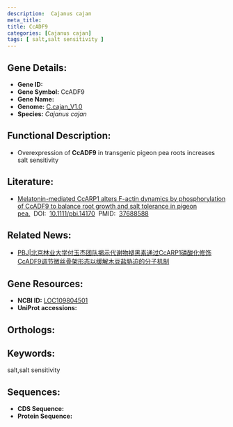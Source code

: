 ```yaml
---
description:  Cajanus cajan
meta_title:
title: CcADF9
categories: [Cajanus cajan]
tags: [ salt,salt sensitivity ]
---
```


## Gene Details:
- **Gene ID:**	[]()
- **Gene Symbol:** CcADF9
- **Gene Name:** 
- **Genome:** [C.cajan_V1.0]()
- **Species:** *Cajanus cajan*

## Functional Description:
   - Overexpression of **CcADF9** in transgenic pigeon pea roots increases salt sensitivity

## Literature:
   - [Melatonin-mediated CcARP1 alters F-actin dynamics by phosphorylation of CcADF9 to balance root growth and salt tolerance in pigeon pea.]( https://onlinelibrary.wiley.com/doi/10.1111/pbi.14170)&nbsp;&nbsp;DOI:&nbsp;&nbsp;[10.1111/pbi.14170](https://onlinelibrary.wiley.com/doi/10.1111/pbi.14170)&nbsp;&nbsp;PMID:&nbsp;&nbsp;[37688588](https://pubmed.ncbi.nlm.nih.gov/37688588/)

## Related News:
   - [PBJ|北京林业大学付玉杰团队揭示代谢物褪黑素通过CcARP1磷酸化修饰CcADF9调节微丝骨架形态以缓解木豆盐胁迫的分子机制](https://mp.weixin.qq.com/s/kN6yiM3PbqrYgqNRvMr3tg)

## Gene Resources:
- **NCBI ID:** [LOC109804501](https://www.ncbi.nlm.nih.gov/gene/?term=LOC109804501)
- **UniProt accessions:** [](https://www.uniprot.org/uniprotkb//entry)

## Orthologs:


## Keywords:
salt,salt sensitivity

## Sequences:
- **CDS Sequence:**
- **Protein Sequence:**
